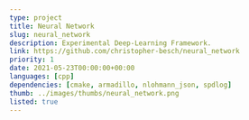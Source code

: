 ```yaml
---
type: project
title: Neural Network
slug: neural_network
description: Experimental Deep-Learning Framework.
link: https://github.com/christopher-besch/neural_network
priority: 1
date: 2021-05-23T00:00:00+00:00
languages: [cpp]
dependencies: [cmake, armadillo, nlohmann_json, spdlog]
thumb: ../images/thumbs/neural_network.png
listed: true
---
```


